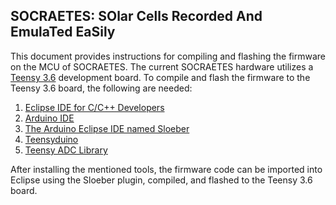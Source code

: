## SOCRAETES: SOlar Cells Recorded And EmulaTed EaSily

This document provides instructions for compiling and flashing the firmware
on the MCU of SOCRAETES. The current SOCRAETES hardware utilizes a
[Teensy 3.6](https://www.pjrc.com/store/teensy36.html) development board. To
compile and flash the firmware to the Teensy 3.6 board, the following are needed:
1. [Eclipse IDE for C/C++ Developers](https://www.eclipse.org/downloads/packages/)
2. [Arduino IDE](https://www.arduino.cc/en/software)
3. [The Arduino Eclipse IDE named Sloeber](https://marketplace.eclipse.org/content/arduino-eclipse-ide-named-sloeber-product?mpc=true&mpc_state=)
4. [Teensyduino](https://www.pjrc.com/teensy/td_download.html)
5. [Teensy ADC Library](https://github.com/pedvide/ADC)

After installing the mentioned tools, the firmware code can be imported into
Eclipse using the Sloeber plugin, compiled, and flashed to the Teensy 3.6 board.
